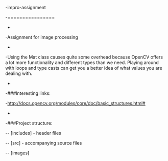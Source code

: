 -impro-assignment

-================

-

-Assignment for image processing

-

-Using the Mat class causes quite some overhead because OpenCV offers a lot more functionality and different types than we need. Playing around with loops and type casts can get you a better idea of what values you are dealing with.

-

-###Interesting links:

-http://docs.opencv.org/modules/core/doc/basic_structures.html#

-

-###Project structure:

-- [includes] - header files

-- [src] - accompanying source files

-- [images]
